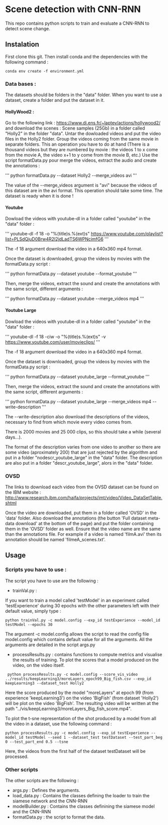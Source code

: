 # Scene detection with CNN-RNN

This repo contains python scripts to train and evaluate a CNN-RNN to detect scene change.

## Instalation

First clone this git. Then install conda and the dependencies with the following command :

```
conda env create -f environment.yml
```

### Data bases :

The datasets should be folders in the "data" folder. When you want to use a dataset, create a folder and put the dataset in it.

#### HollyWood2 :

Go to the following link : https://www.di.ens.fr/~laptev/actions/hollywood2/ and download the scenes : Scene samples (25Gb) in a folder called "Holly2" in the folder "data".
Untar the dowloaded videos and put the video files in the Holly2 folder.
Group the videos coming from the same movie in separate folders. This an operation you have to do at hand (There is a thousand videos but they are numbered by movie : the videos 1 to x come from the movie A, the video x+1 to y come from the movie B, etc.)
Use the script formatData.py pour merge the videos, extract the audio and create the annotations :

'''
python formatData.py --dataset Holly2 --merge_videos avi
'''

The value of the --merge_videos argument is "avi" because the videos of this dataset are in the avi format. This operation should take some time. The dataset is ready when it is done !


#### Youtube

Dowload the videos with youtube-dl in a folder called "youtube" in the "data" folder :

'''
youtube-dl -f 18 -o "%(title)s.%(ext)s" https://www.youtube.com/playlist?list=PLSdQjuD0Brw4R2I2jdLadTS6WPNcimfG6
'''

The -f 18 argument download the video in a 640x360 mp4 format.

Once the dataset is downloaded, group the videos by movies with the formatData.py script :

'''
python formatData.py --dataset youtube --format_youtube
'''

Then, merge the videos, extract the sound and create the annotations with the same script, different arguments :

'''
python formatData.py --dataset youtube --merge_videos mp4
'''

#### Youtube Large

Dowload the videos with youtube-dl in a folder called "youtube" in the "data" folder :

'''
youtube-dl -f 18 -ciw -o "%(title)s.%(ext)s" -v https://www.youtube.com/user/movieclips/
'''

The -f 18 argument download the video in a 640x360 mp4 format.

Once the dataset is downloaded, group the videos by movies with the formatData.py script :

'''
python formatData.py --dataset youtube_large --format_youtube
'''

Then, merge the videos, extract the sound and create the annotations with the same script, different arguments :

'''
python formatData.py --dataset youtube_large --merge_videos mp4 --write-description
'''

The --write-description also download the descriptions of the videos, necessary to find from which movie every video comes from.

There is 2000 movies and 25 000 clips, so this should take a while (several days...).

The format of the description varies from one video to another so there are some video (aproximately 200) that are just rejected by
the algorithm and put in a folder "nodescr_youtube_large" in the "data" folder. The description are also put in a folder "descr_youtube_large",
alors in the "data" folder.

### OVSD

The links to download each video from the OVSD dataset can be found on the IBM website : http://www.research.ibm.com/haifa/projects/imt/video/Video_DataSetTable.shtml

Once the video are downloaded, put them in a folder called 'OVSD' in the 'data' folder. Also download the annotations (the button 'Full dataset meta-data download' at the bottom of the page) and put the folder containing them in the 'OVSD' folder as well. Ensure that the video name are the same than the annotations file. For example if a video is named 'filmA.avi' then its annotation should be named 'filmeA_scenes.txt'.

## Usage

### Scripts you have to use :

The script you have to use are the following :

- trainVal.py :

If you want to train a model called 'testModel' in an experiment called 'testExperience' during 30 epochs with the other parameters left with their default value, simply type :

```
python trainVal.py -c model.config --exp_id testExperience --model_id testModel --epochs 30
```

The argument -c model.config allows the script to read the config file model.config which contains default value for all the arguments. All the arguments are detailed in the script args.py

- processResults.py : contains functions to compute metrics and visualise the results of training. To plot the scores that a model produced on the video, on the video itself.

```
 python processResults.py -c model.config --score_vis_video ../results/keepLearning3/moreLayers_epoch99_Big_fish.csv --exp_id keepLearning3 --dataset_test Holly2
```

Here the score produced by the model "moreLayers" at epoch 99 (from experience 'keepLearning3') on the video 'BigFish' (from dataset 'Holly2') will be plot on the video 'BigFish'.
The resulting video will be written at the path "../vis/keepLearning3/moreLayers_Big_fish_score.mp4".


To plot the t-sne representation of the shot produced by a model from all the video in a dataset, use the following command :

```
python processResults.py -c model.config --exp_id testExperience --model_id testModel --seed 1 --dataset_test testDataset --test_part_beg 0 --test_part_end 0.5 --tsne
```

Here, the videos from the first half of the dataset testDataset will be processed.


### Other scripts

The other scripts are the following :

- args.py : Defines the arguments.
- load_data.py : Contains the classes defining the loader to train the siamese network and the CNN-RNN
- modelBuilder.py : Contains the classes definining the siamese model and the CNN-RNN
- formatData.py : the script to format the data.
